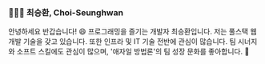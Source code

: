 ### 👨🏻‍💻 최승환, Choi-Seunghwan

안녕하세요 반갑습니다! 😄
프로그래밍을 즐기는 개발자 최승환입니다.
저는 풀스택 웹 개발 기술을 갖고 있습니다. 또한 인프라 및 IT 기술 전반에 관심이 많습니다.
팀 시너지와 소프트 스킬에도 관심이 많으며, '애자일 방법론'의 팀 성장 문화를 좋아합니다. 🙌

